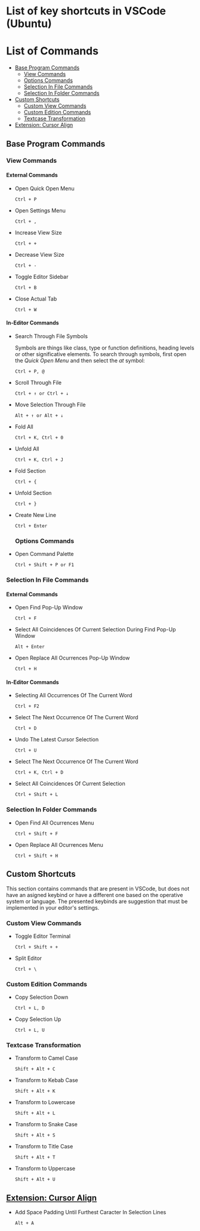 # List of key shortcuts in VSCode (Ubuntu)

# List of Commands
- [Base Program Commands](#base-program-commands)
    - [View Commands](#view-commands)
    - [Options Commands](#options-commands)
    - [Selection In File Commands](#selection-in-file-commands)
    - [Selection In Folder Commands](#selection-in-folder-commands)
- [Custom Shortcuts](#custom-shortcuts)
    - [Custom View Commands](#custom-view-commands)
    - [Custom Edition Commands](#custom-edition-commands)
    - [Textcase Transformation](#textcase-transformation)
- [Extension: Cursor Align](#extension-cursor-align)

## Base Program Commands

### View Commands

#### External Commands

- Open Quick Open Menu

    ```
    Ctrl + P
    ```

- Open Settings Menu

    ```
    Ctrl + ,
    ```

- Increase View Size

    ```
    Ctrl + +
    ```

- Decrease View Size

    ```
    Ctrl + -
    ```

- Toggle Editor Sidebar

    ```
    Ctrl + B
    ```

- Close Actual Tab

    ```
    Ctrl + W
    ```

#### In-Editor Commands

- Search Through File Symbols

    Symbols are things like class, type or function definitions, heading levels or other significative elements. To search
    through symbols, first open the _Quick Open Menu_ and then select the _at_ symbol:

    ```
    Ctrl + P, @
    ```

- Scroll Through File

    ```
    Ctrl + ↑ or Ctrl + ↓
    ```

- Move Selection Through File

    ```
    Alt + ↑ or Alt + ↓
    ```

- Fold All

    ```
    Ctrl + K, Ctrl + 0
    ```

- Unfold All

    ```
    Ctrl + K, Ctrl + J
    ```

- Fold Section

    ```
    Ctrl + {
    ```

- Unfold Section

    ```
    Ctrl + }
    ```

- Create New Line

    ```
    Ctrl + Enter
    ```

    ### Options Commands

- Open Command Palette

    ```
    Ctrl + Shift + P or F1
    ```

### Selection In File Commands

#### External Commands

- Open Find Pop-Up Window

    ```
    Ctrl + F
    ```

- Select All Coincidences Of Current Selection During Find Pop-Up Window

    ```
    Alt + Enter
    ```

- Open Replace All Ocurrences Pop-Up Window

    ```
    Ctrl + H
    ```

#### In-Editor Commands

- Selecting All Occurrences Of The Current Word

    ```
    Ctrl + F2
    ```

- Select The Next Occurrence Of The Current Word

    ```
    Ctrl + D
    ```

- Undo The Latest Cursor Selection

    ```
    Ctrl + U
    ```

- Select The Next Occurrence Of The Current Word

    ```
    Ctrl + K, Ctrl + D
    ```

- Select All Coincidences Of Current Selection

    ```
    Ctrl + Shift + L
    ```

### Selection In Folder Commands

- Open Find All Ocurrences Menu

    ```
    Ctrl + Shift + F
    ```

- Open Replace All Ocurrences Menu

    ```
    Ctrl + Shift + H
    ```

## Custom Shortcuts

This section contains commands that are present in VSCode, but does not have an asigned keybind or have a different one based on the operative system or language. The presented keybinds are suggestion that must be implemented in your editor's settings.

### Custom View Commands

- Toggle Editor Terminal

    ```
    Ctrl + Shift + +
    ```

- Split Editor

    ```
    Ctrl + \
    ```

### Custom Edition Commands

- Copy Selection Down

    ```
    Ctrl + L, D
    ```

- Copy Selection Up

    ```
    Ctrl + L, U
    ```

### Textcase Transformation

- Transform to Camel Case

    ```
    Shift + Alt + C
    ```

- Transform to Kebab Case

    ```
    Shift + Alt + K
    ```

- Transform to Lowercase

    ```
    Shift + Alt + L
    ```

- Transform to Snake Case

    ```
    Shift + Alt + S
    ```

- Transform to Title Case

    ```
    Shift + Alt + T
    ```

- Transform to Uppercase

    ```
    Shift + Alt + U
    ```

## [Extension: Cursor Align](https://marketplace.visualstudio.com/items?itemName=yo1dog.cursor-align)

- Add Space Padding Until Furthest Caracter In Selection Lines

    ```
    Alt + A
    ```